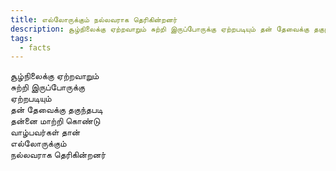 ```yaml
---
title: எல்லோருக்கும் நல்லவராக தெரிகின்றனர்
description: சூழ்நிலைக்கு ஏற்றவாறும் சுற்றி இருப்போருக்கு ஏற்றபடியும் தன் தேவைக்கு தகுந்தபடி தன்னை மாற்றி கொண்டு வாழ்பவர்கள் தான் எல்லோருக்கும் நல்லவராக தெரிகின்றனர்.
tags:
  - facts
---
```


சூழ்நிலைக்கு ஏற்றவாறும்  
சுற்றி இருப்போருக்கு  
ஏற்றபடியும்  
தன் தேவைக்கு தகுந்தபடி  
தன்னை மாற்றி கொண்டு  
வாழ்பவர்கள் தான்  
எல்லோருக்கும்  
நல்லவராக தெரிகின்றனர்
